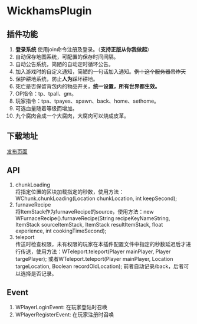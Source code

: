# WickhamsPlugin
## 插件功能

 1. **登录系统** 使用join命令注册及登录。（**支持正版从你我做起**）
 2. 自动保存地图系统，可配置的保存时间间隔。
 3. 自动公告系统，简陋的自动定时循环公告。
 4. 加入游戏时的自定义通知，简陋的一句话加入通知。~~例：这个服务器吊炸天~~
 5. 保护耕地系统，防止**人为**踩坏耕地。
 6. 死亡是否保留背包内的物品开关，**统一设置，所有世界都生效。**
 7. OP指令：tp、tpall、gm。
 8. 玩家指令：tpa、tpayes、spawn、back、home、sethome。
 9. 可选血量随着等级而增加。
 10. 九个腐肉合成一个大腐肉，大腐肉可以烧成皮革。

## 下载地址  

 [发布页面](https://github.com/WickhamWei/WickhamsPlugin/releases)

## API  
  
  1. chunkLoading  
  将指定位置的区块加载指定的秒数，使用方法：WChunk.chunkLoading(Location chunkLocation, int keepSecond);  
  2. furnaveRecipe  
  将ItemStack作为furnaveRecipe的source，使用方法：new WFurnaceRecipe().furnaveRecipe(String recipeKeyNameString, ItemStack sourceItemStack, ItemStack result​ItemStack,
			float experience, int cookingTimeSecond);  
  3. teleport  
  传送时检查权限，未有权限的玩家在本插件配置文件中指定的秒数延迟后才进行传送，使用方法：WTeleport.teleport(Player mainPlayer, Player targePlayer); 或者WTeleport.teleport(Player mainPlayer, Location targeLocation, Boolean recordOldLocation); 前者自动记录/back，后者可以选择是否记录。  
    
## Event  

  1. WPlayerLoginEvent: 在玩家登陆时召唤
  2. WPlayerRegisterEvent: 在玩家注册时召唤